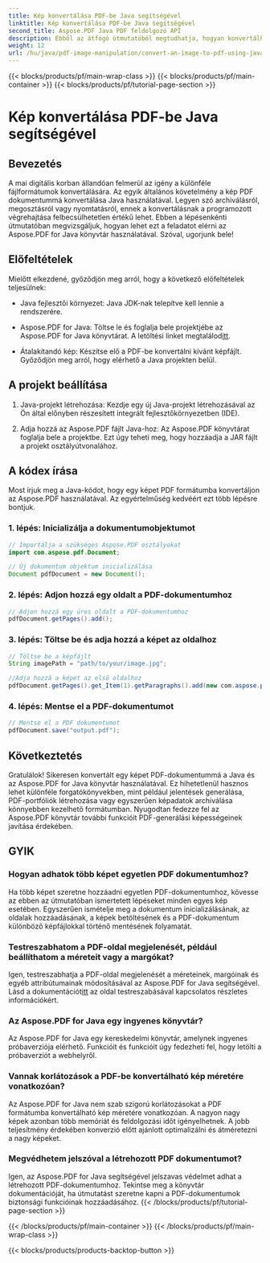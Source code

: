 ```yaml
---
title: Kép konvertálása PDF-be Java segítségével
linktitle: Kép konvertálása PDF-be Java segítségével
second_title: Aspose.PDF Java PDF feldolgozó API
description: Ebből az átfogó útmutatóból megtudhatja, hogyan konvertálhat képeket PDF-be Java használatával. Részletes utasítások és kódpéldák mellékelve.
weight: 12
url: /hu/java/pdf-image-manipulation/convert-an-image-to-pdf-using-java/
---
```


{{< blocks/products/pf/main-wrap-class >}}
{{< blocks/products/pf/main-container >}}
{{< blocks/products/pf/tutorial-page-section >}}

# Kép konvertálása PDF-be Java segítségével


## Bevezetés

A mai digitális korban állandóan felmerül az igény a különféle fájlformátumok konvertálására. Az egyik általános követelmény a kép PDF dokumentummá konvertálása Java használatával. Legyen szó archiválásról, megosztásról vagy nyomtatásról, ennek a konvertálásnak a programozott végrehajtása felbecsülhetetlen értékű lehet. Ebben a lépésenkénti útmutatóban megvizsgáljuk, hogyan lehet ezt a feladatot elérni az Aspose.PDF for Java könyvtár használatával. Szóval, ugorjunk bele!

## Előfeltételek

Mielőtt elkezdené, győződjön meg arról, hogy a következő előfeltételek teljesülnek:

- Java fejlesztői környezet: Java JDK-nak telepítve kell lennie a rendszerére.

-  Aspose.PDF for Java: Töltse le és foglalja bele projektjébe az Aspose.PDF for Java könyvtárat. A letöltési linket megtalálod[itt](https://releases.aspose.com/pdf/java/).

- Átalakítandó kép: Készítse elő a PDF-be konvertálni kívánt képfájlt. Győződjön meg arról, hogy elérhető a Java projekten belül.

## A projekt beállítása

1. Java-projekt létrehozása: Kezdje egy új Java-projekt létrehozásával az Ön által előnyben részesített integrált fejlesztőkörnyezetben (IDE).

2. Adja hozzá az Aspose.PDF fájlt Java-hoz: Az Aspose.PDF könyvtárat foglalja bele a projektbe. Ezt úgy teheti meg, hogy hozzáadja a JAR fájlt a projekt osztályútvonalához.

## A kódex írása

Most írjuk meg a Java-kódot, hogy egy képet PDF formátumba konvertáljon az Aspose.PDF használatával. Az egyértelműség kedvéért ezt több lépésre bontjuk.

### 1. lépés: Inicializálja a dokumentumobjektumot

```java
// Importálja a szükséges Aspose.PDF osztályokat
import com.aspose.pdf.Document;

// Új dokumentum objektum inicializálása
Document pdfDocument = new Document();
```

### 2. lépés: Adjon hozzá egy oldalt a PDF-dokumentumhoz

```java
// Adjon hozzá egy üres oldalt a PDF-dokumentumhoz
pdfDocument.getPages().add();
```

### 3. lépés: Töltse be és adja hozzá a képet az oldalhoz

```java
// Töltse be a képfájlt
String imagePath = "path/to/your/image.jpg";

//Adja hozzá a képet az első oldalhoz
pdfDocument.getPages().get_Item(1).getParagraphs().add(new com.aspose.pdf.Image(imagePath));
```

### 4. lépés: Mentse el a PDF-dokumentumot

```java
// Mentse el a PDF dokumentumot
pdfDocument.save("output.pdf");
```

## Következtetés

Gratulálok! Sikeresen konvertált egy képet PDF-dokumentummá a Java és az Aspose.PDF for Java könyvtár használatával. Ez hihetetlenül hasznos lehet különféle forgatókönyvekben, mint például jelentések generálása, PDF-portfóliók létrehozása vagy egyszerűen képadatok archiválása könnyebben kezelhető formátumban. Nyugodtan fedezze fel az Aspose.PDF könyvtár további funkcióit PDF-generálási képességeinek javítása érdekében.

## GYIK

### Hogyan adhatok több képet egyetlen PDF dokumentumhoz?

Ha több képet szeretne hozzáadni egyetlen PDF-dokumentumhoz, kövesse az ebben az útmutatóban ismertetett lépéseket minden egyes kép esetében. Egyszerűen ismételje meg a dokumentum inicializálásának, az oldalak hozzáadásának, a képek betöltésének és a PDF-dokumentum különböző képfájlokkal történő mentésének folyamatát.

### Testreszabhatom a PDF-oldal megjelenését, például beállíthatom a méreteit vagy a margókat?

Igen, testreszabhatja a PDF-oldal megjelenését a méreteinek, margóinak és egyéb attribútumainak módosításával az Aspose.PDF for Java segítségével. Lásd a dokumentációt[itt](https://reference.aspose.com/pdf/java/) az oldal testreszabásával kapcsolatos részletes információkért.

### Az Aspose.PDF for Java egy ingyenes könyvtár?

Az Aspose.PDF for Java egy kereskedelmi könyvtár, amelynek ingyenes próbaverziója elérhető. Funkcióit és funkcióit úgy fedezheti fel, hogy letölti a próbaverziót a webhelyről.

### Vannak korlátozások a PDF-be konvertálható kép méretére vonatkozóan?

Az Aspose.PDF for Java nem szab szigorú korlátozásokat a PDF formátumba konvertálható kép méretére vonatkozóan. A nagyon nagy képek azonban több memóriát és feldolgozási időt igényelhetnek. A jobb teljesítmény érdekében konverzió előtt ajánlott optimalizálni és átméretezni a nagy képeket.

### Megvédhetem jelszóval a létrehozott PDF dokumentumot?

Igen, az Aspose.PDF for Java segítségével jelszavas védelmet adhat a létrehozott PDF-dokumentumhoz. Tekintse meg a könyvtár dokumentációját, ha útmutatást szeretne kapni a PDF-dokumentumok biztonsági funkcióinak hozzáadásához.
{{< /blocks/products/pf/tutorial-page-section >}}

{{< /blocks/products/pf/main-container >}}
{{< /blocks/products/pf/main-wrap-class >}}

{{< blocks/products/products-backtop-button >}}
